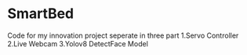 # SmartBed
Code for my innovation project seperate in three part
1.Servo Controller
2.Live Webcam
3.Yolov8 DetectFace Model
